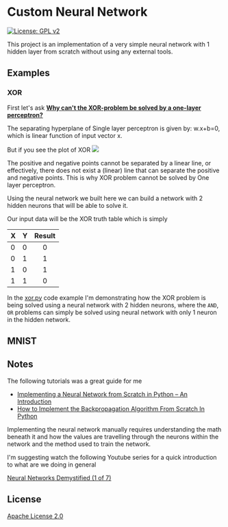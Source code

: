 # Custom Neural Network
[![License: GPL v2](https://img.shields.io/badge/License-GPL%20v2-blue.svg)](LICENSE)

This project is an implementation of a very simple neural network with 1 hidden
layer from scratch without using any external tools.


## Examples

### XOR

First let's ask [**Why can't the XOR-problem be solved by a one-layer perceptron?**](https://www.quora.com/Why-cant-the-XOR-problem-be-solved-by-a-one-layer-perceptron/answer/Peter-Cadow-Kopciak)

The separating hyperplane of Single layer perceptron is given by:
w.x+b=0, which is linear function of input vector x.

But if you see the plot of XOR
![](https://qph.ec.quoracdn.net/main-qimg-a5d601ec5cd00795905c02f8271fc704)

The positive and negative points cannot be separated by a linear line, or effectively, there does not exist a (linear) line that can separate the positive and negative points. This is why XOR problem cannot be solved by One layer perceptron.

Using the neural network we built here we can build a network with 2 hidden neurons that will be able to solve it.

Our input data will be the XOR truth table which is simply

| X | Y | Result |
|---|:--|:------:|
| 0 | 0 |   0    |
| 0 | 1 |   1    |
| 1 | 0 |   1    |
| 1 | 1 |   0    |

In the [xor.py](xor.py) code example I'm demonstrating how the XOR problem is being solved using a neural network with 2 hidden neurons, where the `AND`, `OR` problems can simply be solved using neural network with only 1 neuron in the hidden network.

## MNIST


## Notes

The following tutorials was a great guide for me

- [Implementing a Neural Network from Scratch in Python – An Introduction](http://www.wildml.com/2015/09/implementing-a-neural-network-from-scratch/)
- [How to Implement the Backpropagation Algorithm From Scratch In Python](https://machinelearningmastery.com/implement-backpropagation-algorithm-scratch-python/)

Implementing the neural network manually requires understanding the math
beneath it and how the values are travelling through the neurons within the
network and the method used to train the network.

I'm suggesting watch the following Youtube series for a quick introduction to
what are we doing in general

[Neural Networks Demystified (1 of 7)](https://www.youtube.com/watch?v=bxe2T-V8XRs)

## License

[Apache License 2.0](LICENSE)
